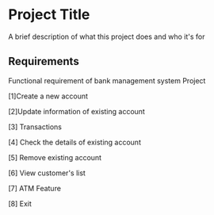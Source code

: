 
# Project Title

A brief description of what this project does and who it's for


## Requirements
Functional requirement of bank management system Project

[1]Create a new account

[2]Update information of existing account

[3] Transactions

[4] Check the details of existing account

[5] Remove existing account

[6] View customer's list

[7] ATM Feature

[8] Exit
